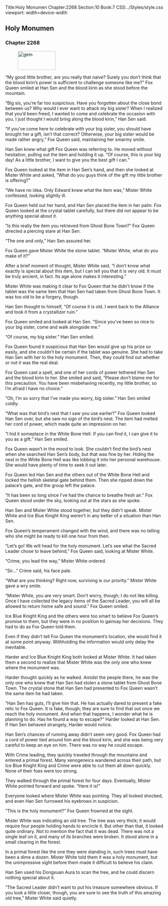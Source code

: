 Title:Holy Monumen 
Chapter:2268 
Section:10 
Book:7 
CSS:../Styles/style.css 
viewport: width=device-width
  
## Holy Monumen
### Chapter 2268
  
<figure>
	<img src="../Images/gem.gif" alt="gem" id="gem" width="120" height="60" />
</figure>
  

  
“My good little brother, are you really that naive? Surely you don’t think that the blood kirin’s power is sufficient to challenge someone like me?” Fox Queen smiled at Han Sen and the blood kirin as she stood before the mountain.

“Big sis, you’re far too suspicious. Have you forgotten about the close bond between us? Why would I ever want to attack my big sister? When I realized that you’d been freed, I wanted to come and celebrate the occasion with you. I just thought I would bring along the blood kirin,” Han Sen said.

“If you’ve come here to celebrate with your big sister, you should have brought her a gift, isn’t that correct? Otherwise, your big sister would be made rather angry,” Fox Queen said, maintaining her smarmy smile.

Han Sen knew what gift Fox Queen was referring to. He moved without hesitation, pulling out the item and holding it up. “Of course, this is your big day! As a little brother, I want to give you the best gift I can.”

Fox Queen looked at the item in Han Sen’s hand, and then she looked at Mister White and asked, “What do you guys think of the gift my little brother is offering?”

“We have no idea. Only Edward knew what the item was,” Mister White confessed, looking slightly ill.

Fox Queen held out her hand, and Han Sen placed the item in her palm. Fox Queen looked at the crystal tablet carefully, but there did not appear to be anything special about it.

“Is this really the item you retrieved from Ghost Bone Town?” Fox Queen directed a piercing stare at Han Sen.

“The one and only,” Han Sen assured her.

Fox Queen gave Mister White the stone tablet. “Mister White, what do you make of it?”

After a brief moment of thought, Mister White said, “I don’t know what exactly is special about this item, but I can tell you that it is very old. It must be truly ancient, in fact. Its age alone makes it interesting.”

Mister White was making it clear to Fox Queen that he didn’t know if the tablet was the same item that Han Sen had taken from Ghost Bone Town. It was too old to be a forgery, though.

Han Sen thought to himself, “Of course it is old. I went back to the Alliance and took it from a crystallizer ruin.”

Fox Queen smiled and looked at Han Sen. “Since you’ve been so nice to your big sister, come and walk alongside me.”

“Of course, my big sister.” Han Sen smiled.

Fox Queen found it suspicious that Han Sen would give up his prize so easily, and she couldn’t be certain if the tablet was genuine. She had to take Han Sen with her to the holy monument. Then, they could find out whether or not it was the real deal.

Fox Queen cast a spell, and one of her cords of power tethered Han Sen and the blood kirin to her. She smiled and said, “Please don’t blame me for this precaution. You have been misbehaving recently, my little brother, so I’m afraid I have no choice.”

“Oh, I’m so sorry that I’ve made you worry, big sister.” Han Sen smiled coldly.

“What was that bird’s nest that I saw you use earlier?” Fox Queen looked Han Sen over, but she saw no sign of the bird’s nest. The item had melted her cord of power, which made quite an impression on her.

“I hid it someplace in the White Bone Hell. If you can find it, I can give it to you as a gift.” Han Sen smiled.

Fox Queen wasn’t in the mood to look. She couldn’t find the bird’s nest when she searched Han Sen’s body, but that was fine by her. Hiding the nest in the White Bone Hell was like lobbing it into her personal warehouse. She would have plenty of time to seek it out later.

Fox Queen led Han Sen and the others out of the White Bone Hell and locked the hellish skeletal gate behind them. Then she ripped down the palace’s gate, and the group left the palace.

“It has been so long since I’ve had the chance to breathe fresh air.” Fox Queen stood under the sky, looking out at the stars as she spoke.

Han Sen and Mister White stood together, but they didn’t speak. Mister White and Ice Blue Knight King weren’t in any better of a situation than Han Sen.

Fox Queen’s temperament changed with the wind, and there was no telling who she might be ready to kill one hour from then.

“Let’s go! We will head for the holy monument. Let’s see what the Sacred Leader chose to leave behind,” Fox Queen said, looking at Mister White.

“Crime, you lead the way,” Mister White ordered.

“Sir…” Crime said, his face pale.

“What are you thinking? Right now, surviving is our priority.” Mister White gave a wry smile.

“Mister White, you are very smart. Don’t worry, though; I do not like killing. Once I have collected the legacy items of the Sacred Leader, you will all be allowed to return home safe and sound.” Fox Queen smiled.

Ice Blue Knight King and the others were too smart to believe Fox Queen’s promise to them, but they were in no position to gainsay her decisions. They had to do as Fox Queen told them.

Even if they didn’t tell Fox Queen the monument’s location, she would find it at some point anyway. Withholding the information would only delay the inevitable.

Harder and Ice Blue Knight King both looked at Mister White. It had taken them a second to realize that Mister White was the only one who knew where the monument was.

Harder thought quickly as he walked. Amidst the people there, he was the only one who knew that Han Sen had stolen a stone tablet from Ghost Bone Town. The crystal stone that Han Sen had presented to Fox Queen wasn’t the same item he had taken.

“Han Sen has guts, I’ll give him that. He has actually dared to present a fake relic to Fox Queen. It is fake, though; they are sure to find that out once we reach the holy monument. And when that happens, I wonder what he is planning to do. Has he found a way to escape?” Harder looked at Han Sen. If Han Sen behaved strangely, Harder would notice.

Han Sen’s chances of running away didn’t seem very good. Fox Queen had a cord of power tied around him and the blood kirin, and she was being very careful to keep an eye on him. There was no way he could escape.

With Crime leading, they quickly traveled through the mountains and entered a primal forest. Many xenogeneics wandered across their path, but Ice Blue Knight King and Crime were able to cut them all down quickly. None of their foes were too strong.

They walked through the primal forest for four days. Eventually, Mister White pointed forward and spoke. “Here it is!”

Everyone looked where Mister White was pointing. They all looked shocked, and even Han Sen furrowed his eyebrows in suspicion.

“This is the holy monument?” Fox Queen frowned at the sight.

Mister White was indicating an old tree. The tree was very thick; it would require four people holding hands to encircle it. But other than that, it looked quite ordinary. Not to mention the fact that it was dead. There was not a single leaf on it, and many of its branches were broken. It stood alone in a small clearing in the forest.

In a primal forest like the one they were standing in, such trees must have been a dime a dozen. Mister White told them it was a holy monument, but the unimpressive sight before them made it difficult to believe his claim.

Han Sen used his Dongxuan Aura to scan the tree, and he could discern nothing special about it.

“The Sacred Leader didn’t want to put his treasure somewhere obvious. If you look a little closer, though, you are sure to see the truth of this amazing old tree,” Mister White said quietly.